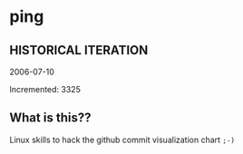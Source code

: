 # ping

## HISTORICAL ITERATION
2006-07-10

Incremented: 3325

## What is this?? 
Linux skills to hack the github commit visualization chart `;-)`

